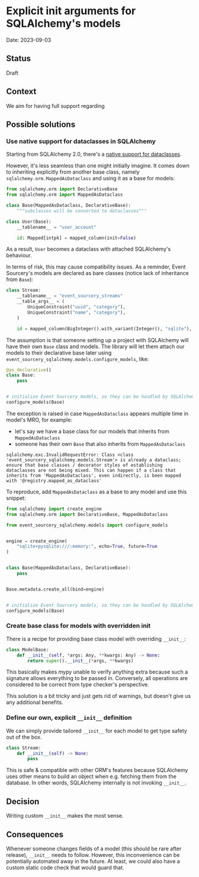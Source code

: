 # Explicit __init__ arguments for SQLAlchemy's models

Date: 2023-09-03

## Status

Draft

## Context

We aim for having full support regarding 

## Possible solutions

### Use native support for dataclasses in SQLAlchemy

Starting from SQLAlchemy 2.0, there's a [native support for dataclasses](https://docs.sqlalchemy.org/en/20/changelog/whatsnew_20.html#native-support-for-dataclasses-mapped-as-orm-models).

However, it's less seamless than one might initially imagine. It comes down to inheriting explicitly from another base class, namely `sqlalchemy.orm.MappedAsDataclass` and using it as a base for models:
```python
from sqlalchemy.orm import DeclarativeBase
from sqlalchemy.orm import MappedAsDataclass

class Base(MappedAsDataclass, DeclarativeBase):
    """subclasses will be converted to dataclasses"""

class User(Base):
    __tablename__ = "user_account"

    id: Mapped[intpk] = mapped_column(init=False)
```

As a result, `User` becomes a dataclass with attached SQLAlchemy's behaviour.

In terms of risk, this may cause compatibility issues. As a reminder, Event Sourcery's models are declared as bare classes (notice lack of inheritance from `Base`):

```python
class Stream:
    __tablename__ = "event_sourcery_streams"
    __table_args__ = (
        UniqueConstraint("uuid", "category"),
        UniqueConstraint("name", "category"),
    )

    id = mapped_column(BigInteger().with_variant(Integer(), "sqlite"), primary_key=True)
```

The assumption is that someone setting up a project with SQLAlchemy will have their own `Base` class and models. The library will let them attach our models to their declarative base later using `event_sourcery_sqlalchemy.models.configure_models`, like:

```python
@as_declarative()
class Base:
    pass


# initialize Event Sourcery models, so they can be handled by SQLAlchemy and e.g. alembic
configure_models(Base)
```

The exception is raised in case `MappedAsDataclass` appears multiple time in model's MRO, for example:
- let's say we have a base class for our models that inherits from `MappedAsDataclass`
- someone has their own `Base` that also inherits from `MappedAsDataclass`

```
sqlalchemy.exc.InvalidRequestError: Class <class 'event_sourcery_sqlalchemy.models.Stream'> is already a dataclass; ensure that base classes / decorator styles of establishing dataclasses are not being mixed. This can happen if a class that inherits from 'MappedAsDataclass', even indirectly, is been mapped with '@registry.mapped_as_dataclass'
```

To reproduce, add `MappedAsDataclass` as a base to any model and use this snippet:

```python
from sqlalchemy import create_engine
from sqlalchemy.orm import DeclarativeBase, MappedAsDataclass

from event_sourcery_sqlalchemy.models import configure_models


engine = create_engine(
    "sqlite+pysqlite:///:memory:", echo=True, future=True
)


class Base(MappedAsDataclass, DeclarativeBase):
    pass


Base.metadata.create_all(bind=engine)


# initialize Event Sourcery models, so they can be handled by SQLAlchemy and e.g. alembic
configure_models(Base)
```


### Create base class for models with overridden __init__

There is a recipe for providing base class model with overriding `__init__`:
```python
class ModelBase:
    def __init__(self, *args: Any, **kwargs: Any) -> None:
        return super().__init__(*args, **kwargs)
```

This basically makes mypy unable to verify anything extra because such a signature allows everything to be passed in. Conversely, all operations are considered to be correct from type checker's perspective.

This solution is a bit tricky and just gets rid of warnings, but doesn't give us any additional benefits.

### Define our own, explicit `__init__` definition

We can simply provide tailored `__init__` for each model to get type safety out of the box.

```python
class Stream:
    def __init__(self) -> None:
        pass


```

This is safe & compatible with other ORM's features because SQLAlchemy uses other means to build an object when e.g. fetching them from the database.
In other words, SQLAlchemy internally is not invoking `__init__`.

## Decision

Writing custom `__init__` makes the most sense.

## Consequences

Whenever someone changes fields of a model (this should be rare after release), `__init__` needs to follow.
However, this inconvenience can be potentially automated away in the future. At least, we could also have a custom static code check that would guard that.  
